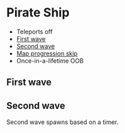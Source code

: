 # Pirate Ship

- Teleports off
- [First wave](#first)
- [Second wave](#second)
- [Map progression skip](/Gameplay/LevelSkip.md#pirate-ship)
- Once-in-a-lifetime OOB

## <a name="first"></a>First wave

## <a name="second"></a>Second wave

Second wave spawns based on a timer.
